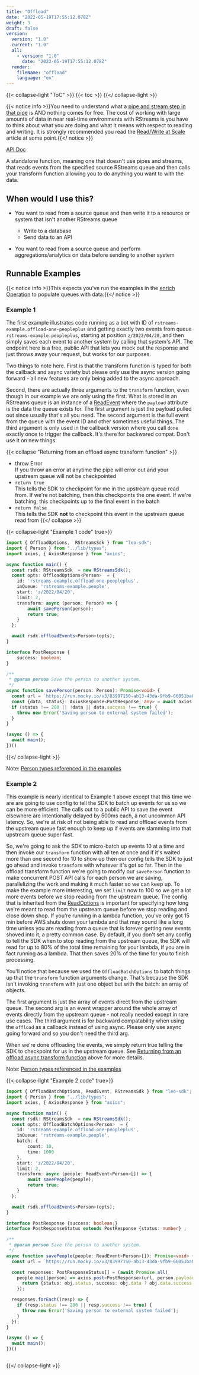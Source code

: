 ```yaml
---
title: "Offload"
date: "2022-05-19T17:55:12.078Z"
weight: 3
draft: false
version:
  version: "1.0"
  current: "1.0"
  all:
    - version: "1.0"
      date: "2022-05-19T17:55:12.078Z"
  render:
    fileName: "offload"
    language: "en"
---
```


{{< collapse-light "ToC" >}}
{{< toc  >}}
{{</ collapse-light >}}

{{< notice info >}}You need to understand what a [pipe and stream step in that pipe](../../streams-primer) is AND 
nothing comes for free.  The cost of working with large amounts of data in near real-time environments
with RStreams is you have to think about what you are doing and what it means with respect to
reading and writing.  It is strongly recommended you read the [Read/Write at Scale](../../read-write-scale) 
article at some point.{{</ notice >}}

[API Doc](https://leoplatform.github.io/Nodejs/classes/index.RStreamsSdk.html#offloadEvents)

A standalone function, meaning one that doesn't use pipes and streams, that reads events from the specified source
RStreams queue and then calls your transform function allowing you to do anything you want to with the data.

## When would I use this?
* You want to read from a source queue and then write it to a resource or system that isn't another RStreams queue
  
  * Write to a database
  * Send data to an API
* You want to read from a source queue and perform aggregations/analytics on data before sending to another system

## Runnable Examples
{{< notice info >}}This expects you've run the examples in the [enrich Operation](../enrich) to populate
queues with data.{{</ notice >}}
### Example 1

The first example illustrates code running as a bot with ID of `rstreams-example.offload-one-peopleplus` and getting exactly two 
events from queue `rstreams-example.peopleplus`, starting at position `z/2022/04/20`, and then simply saves each event to another 
system by calling that system's API.  The endpoint here is a free, public API that lets you mock out the response
and just throws away your request, but works for our purposes.

Two things to note here.  First is that the transform function is typed for both the callback
and async variety but please only use the async version going forward - all new features
are only being added to the async approach.

Second, there are actually three arguments to the `transform` function, even though in our example we 
are only using the first.  What is stored in an RStreams queue is an instance of a
 [ReadEvent](https://leoplatform.github.io/Nodejs/interfaces/lib_types.ReadEvent.html) where the `payload` attribute is the data the queue exists for. 
The first argument is just the payload pulled out since usually that's all you need.  The second argument
is the full event from the queue with the event ID and other sometimes useful things.  The third argument
is only used in the callback version where you call `done` exactly once to trigger the callback.  It's there
for backwared compat.  Don't use it on new things.

{{< collapse "Returning from an offload async transform function" >}}
* throw Error  
  If you throw an error at anytime the pipe will error out and your upstream queue will not be checkpointed
* `return true`  
  This tells the SDK to checkpoint for me in the upstream queue read from.  If we're not batching, then
  this checkpoints the one event.  If we're batching, this checkpoints up to the final event in the batch
* `return false`  
  This tells the SDK **not** to checkpoint this event in the upstream queue read from
{{</ collapse >}}

{{< collapse-light "Example 1 code" true>}}
```typescript {linenos=inline,anchorlinenos=true,lineanchors=enrichex1}
import { OffloadOptions,  RStreamsSdk } from "leo-sdk";
import { Person } from "../lib/types";
import axios, { AxiosResponse } from "axios";

async function main() {
  const rsdk: RStreamsSdk  = new RStreamsSdk();
  const opts: OffloadOptions<Person>  = {
    id: 'rstreams-example.offload-one-peopleplus',
    inQueue: 'rstreams-example.people',
    start: 'z/2022/04/20',
    limit: 2,
    transform: async (person: Person) => {
        await savePerson(person);
        return true;        
    }
  };

  await rsdk.offloadEvents<Person>(opts);
}

interface PostResponse {
    success: boolean;
}

/**
 * @param person Save the person to another system.
 */
async function savePerson(person: Person): Promise<void> {
  const url = `https://run.mocky.io/v3/83997150-ab13-43da-9fb9-66051ba06c10?mocky-delay=500ms`;    
  const {data, status}: AxiosResponse<PostResponse, any> = await axios.post<PostResponse>(url, person);
  if (status !== 200 || !data || data.success !== true) {
    throw new Error('Saving person to external system failed');
  }
}

(async () => {
  await main();
})()
```
{{</ collapse-light >}}

Note: [Person types referenced in the examples](../../#person-types-referenced-in-the-examples)

### Example 2
This example is nearly identical to Example 1 above except that this time we are are going to
use config to tell the SDK to batch up events for us so we can be more efficient.  The calls out 
to a public API to save the event elsewhere are intentionally delayed by 500ms each, a not uncommon
API latency.  So, we're at risk of not being able to read and offload events from the upstream queue fast enough to keep
up if events are slamming into that upstream queue super fast.

So, we're going to ask the SDK to micro-batch up events 10 at a time and then invoke our
`transform` function with all ten at once and if it's waited more than one second for 10 
to show up then our config tells the SDK to just go ahead and invoke `transform` with whatever it's 
got so far. Then in the offload transform function we're going to modify our `savePerson` function to make 
concurrent POST API calls for each person we are saving, parallelizing the work and making it much 
faster so we can keep up.  To make the example more interesting, we set `limit` now to 100 so we
get a lot more events before we stop reading from the upstream queue.  The config that is inherited from the
[ReadOptions](https://leoplatform.github.io/Nodejs/interfaces/index.ReadOptions.html) is
important for specifying how long we're meant to read from the upstream queue before we stop
reading and close down shop.  If you're running in a lambda function, you've only got 15 min
before AWS shuts down your lambda and that may sound like a long time unless you are reading from a queue
that is forever getting new events shoved into it, a pretty common case.  By default, if you don't set any
config to tell the SDK when to stop reading from the upstream queue, the SDK will read for up to 80% of the
total time remaining for your lambda, if you are in fact running as a lambda.  That then saves 20% of the time
for you to finish processing.

You'll notice that because we used the `OffloadBatchOptions` to batch things up that the `transform`
function arguments change.  That's because the SDK isn't invoking `transform` with just one object
but with the batch: an array of objects.

The first argument is just the array of events direct from the upstream queue.  The second arg
is an event wrapper around the whole array of events directly from the upstream queue - not
really needed except in rare use cases.  The third argument is for backward compatability
when using the `offload` as a callback instead of using async.  Please only use async going forward
and so you don't need the third arg.

When we're done offloading the events, we simply return true telling the SDK to checkpoint for us in the
upstream queue.  See 
[Returning from an offload async transform function](#returning-from-an-offload-async-transform-function) above for 
more details.

Note: [Person types referenced in the examples](../../#person-types-referenced-in-the-examples)

{{< collapse-light "Example 2 code" true>}}
```typescript {linenos=inline,anchorlinenos=true,lineanchors=enrichex2}
import { OffloadBatchOptions, ReadEvent, RStreamsSdk } from "leo-sdk";
import { Person } from "../lib/types";
import axios, { AxiosResponse } from "axios";

async function main() {
  const rsdk: RStreamsSdk  = new RStreamsSdk();
  const opts: OffloadBatchOptions<Person>  = {
    id: 'rstreams-example.offload-one-peopleplus',
    inQueue: 'rstreams-example.people',
    batch: {
        count: 10,
        time: 1000
    },
    start: 'z/2022/04/20',
    limit: 2,
    transform: async (people: ReadEvent<Person>[]) => {
        await savePeople(people);
        return true;        
    }
  };

  await rsdk.offloadEvents<Person>(opts);
}

interface PostResponse {success: boolean;}
interface PostResponseStatus extends PostResponse {status: number} ;

/**
 * @param person Save the person to another system.
 */
async function savePeople(people: ReadEvent<Person>[]): Promise<void> {
  const url = `https://run.mocky.io/v3/83997150-ab13-43da-9fb9-66051ba06c10?mocky-delay=500ms`;    

  const responses: PostResponseStatus[] = (await Promise.all(
    people.map((person) => axios.post<PostResponse>(url, person.payload)))).map((obj) => {
      return {status: obj.status, success: obj.data ? obj.data.success : false};
    });

  responses.forEach((resp) => {
    if (resp.status !== 200 || resp.success !== true) {
      throw new Error('Saving person to external system failed');
    }
  });
}

(async () => {
  await main();
})()



```
{{</ collapse-light >}}
